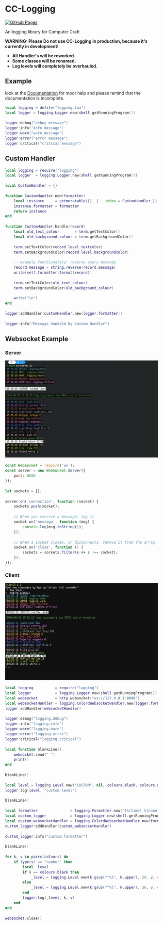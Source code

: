# CC-Logging

[![GitHub Pages](https://github.com/Commandcracker/CC-Logging/actions/workflows/pages.yml/badge.svg)](https://github.com/Commandcracker/CC-Logging/actions/workflows/pages.yml)

An logging library for Computer Craft

**WARNING: Please Do not use CC-Logging in production, because it's currently in development!**

- **All Handler's will be reworked.**
- **Some classes will be renamed.**
- **Log levels will completely be overhauled.**

## Example

look at the [Documentation](https://commandcracker.github.io/CC-Logging/) for moor help and please remind that the documentation is incomplete.

```lua
local logging = dofile("logging.lua")
local logger = logging.Logger.new(shell.getRunningProgram())

logger:debug("debug message")
logger:info("info message")
logger:warn("warn message")
logger:error("error message")
logger:critical("critical message")
```

## Custom Handler

```lua
local logging = require("logging")
local logger  = logging.Logger.new(shell.getRunningProgram())

local CustomHandler = {}

function CustomHandler.new(formatter)
    local instance     = setmetatable({}, { __index = CustomHandler })
    instance.formatter = formatter
    return instance
end

function CustomHandler:handle(record)
    local old_text_colour       = term.getTextColor()
    local old_background_colour = term.getBackgroundColor()

    term.setTextColor(record.level.textcolor)
    term.setBackgroundColor(record.level.backgroundcolor)

    -- example functionality: reverse every message
    record.message = string.reverse(record.message)
    write(self.formatter:format(record))

    term.setTextColor(old_text_colour)
    term.setBackgroundColor(old_background_colour)

    write("\n")
end

logger:addHandler(CustomHandler.new(logger.formatter))

logger:info("Message Handeld by Custom Handler")
```

## Websocket Example

### Server

<img src="images/ws_server.png" alt="drawing" width="640" height="320"/>

```js
const WebSocket = require('ws');
const server = new WebSocket.Server({
    port: 8080
});

let sockets = [];

server.on('connection', function (socket) {
    sockets.push(socket);

    // When you receive a message, log it
    socket.on('message', function (msg) {
        console.log(msg.toString());
    });

    // When a socket closes, or disconnects, remove it from the array.
    socket.on('close', function () {
        sockets = sockets.filter(s => s !== socket);
    });
});
```

### Client

<img src="images/ws_client.png" alt="drawing" width="640" height="320"/>

```lua
local logging          = require("logging")
local logger           = logging.Logger.new(shell.getRunningProgram())
local websocket        = http.websocket("ws://127.0.0.1:8080")
local websocketHandler = logging.ColordWebsocketHandler.new(logger.formatter, websocket)
logger:addHandler(websocketHandler)

logger:debug("logging.debug")
logger:info("logging.info")
logger:warn("logging.warn")
logger:error("logging.error")
logger:critical("logging.critical")

local function blankLine()
    websocket.send(" ")
    print()
end

blankLine()

local level = logging.Level.new("CUSTOM", nil, colours.black, colours.white)
logger:log(level, "custom level")

blankLine()

local formatter               = logging.Formatter.new("[%(time) %(name) %(levelname)] %(message)", "%Y-%m-%d %H:%M:%S")
local custom_logger           = logging.Logger.new(shell.getRunningProgram(), nil, formatter)
local custom_websocketHandler = logging.ColordWebsocketHandler.new(formatter, websocket)
custom_logger:addHandler(custom_websocketHandler)

custom_logger:info("custom formatter")

blankLine()

for k, v in pairs(colours) do
    if type(v) == "number" then
        local _level
        if v == colours.black then
            _level = logging.Level.new(k:gsub("^%l", k.upper), 20, v, colours.white)
        else
            _level = logging.Level.new(k:gsub("^%l", k.upper), 20, v, colours.black)
        end
        logger:log(_level, k, v)
    end
end

websocket.close()
```
